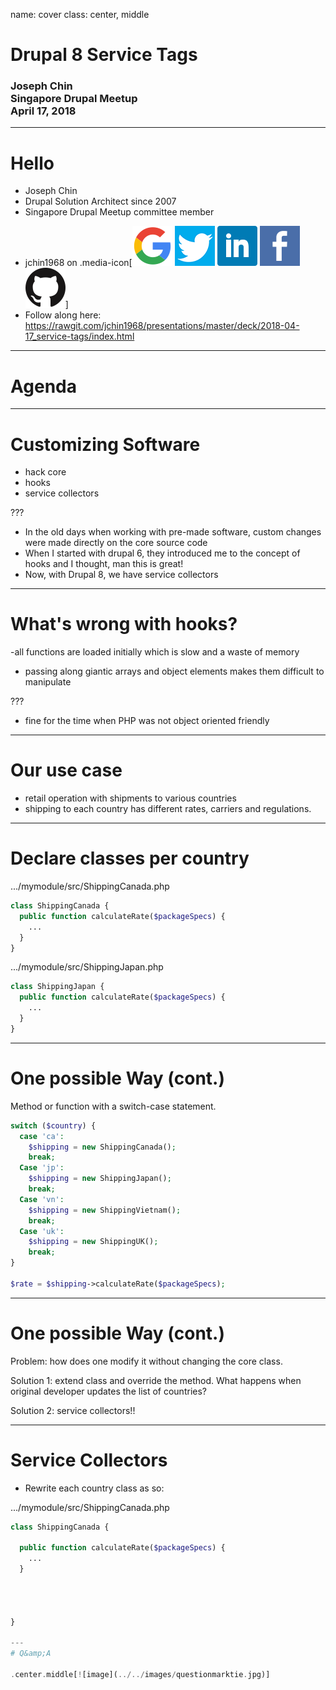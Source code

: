 name: cover
class: center, middle
# Drupal 8 Service Tags
### Joseph Chin<br>Singapore Drupal Meetup<br>April 17, 2018


---
# Hello
- Joseph Chin
- Drupal Solution Architect since 2007
- Singapore Drupal Meetup committee member
* jchin1968 on .media-icon[![image](../../images/google.png) ![image](../../images/twitter.png) ![image](../../images/linkedin.png) ![image](../../images/facebook.png) ![image](../../images/github.png)]
* Follow along here: https://rawgit.com/jchin1968/presentations/master/deck/2018-04-17_service-tags/index.html


---
# Agenda


---
# Customizing Software
- hack core
- hooks
- service collectors

???
- In the old days when working with pre-made software, custom changes were made directly on the core source code
- When I started with drupal 6, they introduced me to the concept of hooks and I thought, man this is great!
- Now, with Drupal 8, we have service collectors


---
# What's wrong with hooks?
 -all functions are loaded initially which is slow and a waste of memory
- passing along giantic arrays and object elements makes them difficult to manipulate

???
- fine for the time when PHP was not object oriented friendly


---
# Our use case
- retail operation with shipments to various countries
- shipping to each country has different rates, carriers and regulations.


---
# Declare classes per country 

.../mymodule/src/ShippingCanada.php
```php
class ShippingCanada {  
  public function calculateRate($packageSpecs) {
    ...
  }
}
```
.../mymodule/src/ShippingJapan.php
```php
class ShippingJapan {  
  public function calculateRate($packageSpecs) {
    ...
  }
}
```



---
# One possible Way (cont.)
Method or function with a switch-case statement.

```php
switch ($country) {
  case 'ca':
    $shipping = new ShippingCanada();
    break;
  Case 'jp':
    $shipping = new ShippingJapan();
    break;
  Case 'vn':
    $shipping = new ShippingVietnam();
    break;  
  Case 'uk':
    $shipping = new ShippingUK();
    break;
}

$rate = $shipping->calculateRate($packageSpecs);

```
---
# One possible Way (cont.)

Problem: how does one modify it without changing the core class.

Solution 1: extend class and override the method. What happens when original developer updates the list of countries?

Solution 2: service collectors!!


---
# Service Collectors
- Rewrite each country class as so:

.../mymodule/src/ShippingCanada.php
```php
class ShippingCanada {  

  public function calculateRate($packageSpecs) {
    ...
  }
  
  
  

}

---
# Q&amp;A

.center.middle[![image](../../images/questionmarktie.jpg)]